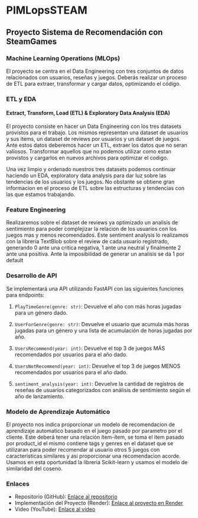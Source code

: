 # PIMLopsSTEAM
## Proyecto Sistema de Recomendación con SteamGames

### Machine Learning Operations (MLOps)

El proyecto se centra en el Data Engineering con tres conjuntos de datos relacionados con usuarios, reseñas y juegos. Deberás realizar un proceso de ETL para extraer, transformar y cargar datos, optimizando el código.

### ETL y EDA

#### Extract, Transform, Load (ETL) & Exploratory Data Analysis (EDA)

El proyecto consiste en hacer un Data Engineering con los tres datasets provistos para el trabajo. Los mismos representan una dataset de usuarios y sus items, un dataset de reviews por usuarios y un dataset de juegos.
Ante estos datos deberemos hacer un ETL, extraer los datos que no seran valiosos. Transformar aquellos que no podemos utilizar como estan provistos y cargarlos en nuevos archivos para optimizar el codigo.

Una vez limpio y ordenado nuestros tres datasets podemos continuar haciendo un EDA, exploratory data analysis para dar luz sobre las tendencias de los usuarios y los juegos. No obstante se obtiene gran informacion en el proceso de ETL sobre las estructuras y tendencias con las que estamos trabajando.


### Feature Engineering

Realizaremos sobre el dataset de reviews ya optimizado un analisis de sentimiento para poder complejizar la relacion de los usuarios con los juegos mas y menos recomendados. Este sentiment analysis lo realizamos con la libreria TextBlob sobre el review de cada usuario registrado, generando 0 ante una critica negativa, 1 ante una neutral y finalmente 2 ante una positiva. Ante la imposibilidad de generar un analisis se da 1 por default

### Desarrollo de API

Se implementará una API utilizando FastAPI con las siguientes funciones para endpoints:

1. `PlayTimeGenre(genre: str)`: Devuelve el año con más horas jugadas para un género dado.

2. `UserForGenre(genre: str)`: Devuelve el usuario que acumula más horas jugadas para un género y una lista de acumulación de horas jugadas por año.

3. `UsersRecommend(year: int)`: Devuelve el top 3 de juegos MÁS recomendados por usuarios para el año dado.

4. `UsersNotRecommend(year: int)`: Devuelve el top 3 de juegos MENOS recomendados por usuarios para el año dado.

5. `sentiment_analysis(year: int)`: Devuelve la cantidad de registros de reseñas de usuarios categorizados con análisis de sentimiento según el año de lanzamiento.

### Modelo de Aprendizaje Automático

El proyecto nos indica proporcionar un modelo de recomendacion de aprendizaje automatico basado en el juego pasado por parametro por el cliente. Este deberá tener una relación ítem-ítem, se toma el item pasado por product_id el mismo contiene tags y genres en el dataset que se utilizaran para poder recomendar al usuario otros 5 juegos con caracteristicas similares y asi proporcionar una recomendacion acorde.
Usamos en esta oportunidad la libreria Scikit-learn y usamos el modelo de similaridad del coseno.

### Enlaces

- Repositorio (GitHub): [Enlace al repositorio](https://github.dev/MDPizzio/PIMLopsSTEAM/)
- Implementación del Proyecto (Render): [Enlace al proyecto en Render](https://pisteamdataset.onrender.com/docs)
- Video (YouTube): [Enlace al video](inserta_tu_enlace_aqui)


